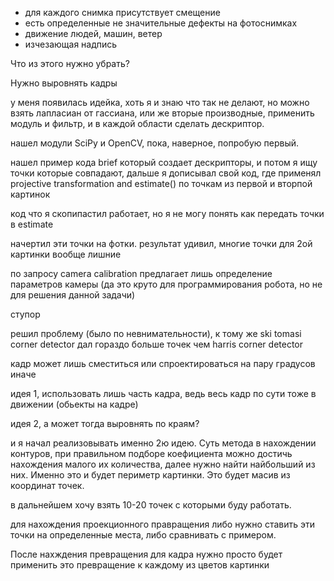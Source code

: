 - для каждого снимка присутствует смещение 
- есть определенные не значительные дефекты на фотоснимках
- движение людей, машин, ветер
- изчезающая надпись

Что из этого нужно убрать?

Нужно выровнять кадры

у меня появилась идейка, хоть я и знаю что так не делают, но можно взять лапласиан от гассиана, или
же вторые производные, применить модуль и фильтр, и в каждой области сделать дескриптор.


нашел модули SciPy и OpenCV, пока, наверное, попробую первый.

нашел пример кода brief который создает дескрипторы, и потом я ищу точки которые совпадают, 
дальше я дописывал свой код, где применял projective transformation and estimate() по точкам из первой и вторпой картинок

код что я скопипастил работает, но я не могу понять как передать точки в estimate

начертил эти точки на фотки. результат удивил, многие точки для 2ой картинки вообще лишние

по запросу сamera calibration предлагает лишь определение параметров камеры (да это круто для программирования робота, но не для решения данной задачи)

ступор

решил проблему (было по невнимательности), к тому же ski tomasi corner detector дал гораздо больше точек чем harris corner detector


кадр может лишь сместиться или спроектироваться на пару градусов иначе

идея 1, использовать лишь часть кадра, ведь весь кадр по сути тоже в движении (обьекты на кадре)

идея 2, а может тогда выровнять по краям?

и я начал реализовывать именно 2ю идею. Суть метода в нахождении контуров, при правильном подборе коефициента можно достичь нахождения малого их количества, далее нужно найти найбольший из них. Именно это и будет периметр картинки. Это будет масив из координат точек.

в дальнейшем хочу взять 10-20 точек с которыми буду работать.

для нахождения проекционного правращения либо нужно ставить эти точки на определенные места, либо сравнивать с примером.

После нахждения превращения для кадра нужно просто будет применить это превращение к каждому из цветов картинки
